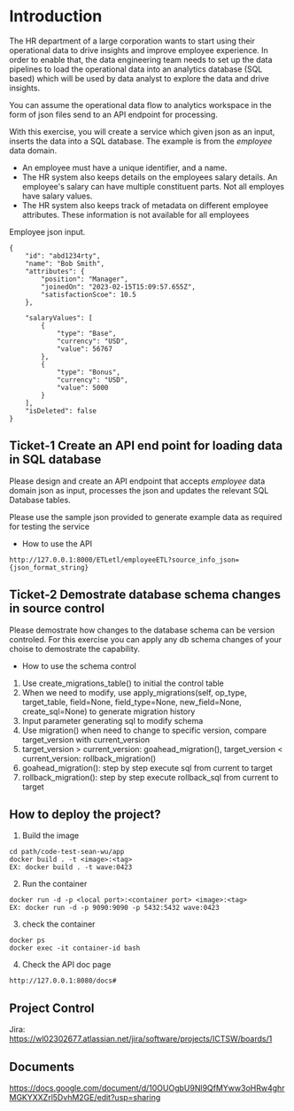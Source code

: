# Introduction

The HR department of a large corporation wants to start using their operational data to drive insights and improve employee experience. In order to enable that, the data engineering team needs to set up the data pipelines to load the operational data into an analytics database (SQL based) which will be used by data analyst to explore the data and drive insights. 

You can assume the operational data flow to analytics workspace in the form of json files send to an API endpoint for processing. 

With this exercise, you will create a service which given json as an input, inserts the data into a SQL database. 
The example is from the <em>employee</em> data domain. 
- An employee must have a unique identifier, and a name. 
- The HR system also keeps details on the employees salary details. An employee's salary can have multiple constituent parts. Not all employes have salary values. 
- The HR system also keeps track of metadata on different employee attributes. These information is not available for all employees

Employee json input.

```
{
    "id": "abd1234rty",
    "name": "Bob Smith",
    "attributes": {
        "position": "Manager",
        "joinedOn": "2023-02-15T15:09:57.655Z",
        "satisfactionScoe": 10.5
    },
    
    "salaryValues": [
        {
            "type": "Base",
            "currency": "USD",
            "value": 56767
        },
        {
            "type": "Bonus",
            "currency": "USD",
            "value": 5000
        }
    ],
    "isDeleted": false
}
```


## Ticket-1  Create an API end point for loading data in SQL database 

Please design and create an API endpoint that accepts <em>employee</em> data domain json as input, processes the json and updates the relevant SQL Database tables.  

Please use the sample json provided to generate example data as required for testing the service

- How to use the API

```
http://127.0.0.1:8000/ETLetl/employeeETL?source_info_json={json_format_string}
```

## Ticket-2  Demostrate database schema changes in source control 

Please demostrate how changes to the database schema can be version controled.
For this exercise you can apply any db schema changes of your choise to demostrate the capability. 

- How to use the schema control
1. Use create_migrations_table() to initial the control table
2. When we need to modify, use apply_migrations(self, op_type, target_table, field=None, field_type=None, new_field=None, create_sql=None) to generate migration history
3. Input parameter generating sql to modify schema
4. Use migration() when need to change to specific version, compare target_version with current_version
5. target_version > current_version: goahead_migration(), target_version < current_version: rollback_migration()
6. goahead_migration(): step by step execute sql from current to target 
7. rollback_migration(): step by step execute rollback_sql from current to target

## How to deploy the project?
1. Build the image
```
cd path/code-test-sean-wu/app
docker build . -t <image>:<tag>
EX: docker build . -t wave:0423
```

2. Run the container
```
docker run -d -p <local port>:<container port> <image>:<tag>
EX: docker run -d -p 9090:9090 -p 5432:5432 wave:0423

```

3. check the container
```
docker ps
docker exec -it container-id bash
```

4. Check the API doc page
```
http://127.0.0.1:8080/docs#
```

## Project Control
Jira: https://wl02302677.atlassian.net/jira/software/projects/ICTSW/boards/1

## Documents
https://docs.google.com/document/d/10OUOgbU9Nl9QfMYww3oHRw4ghrMGKYXXZrl5DvhM2GE/edit?usp=sharing